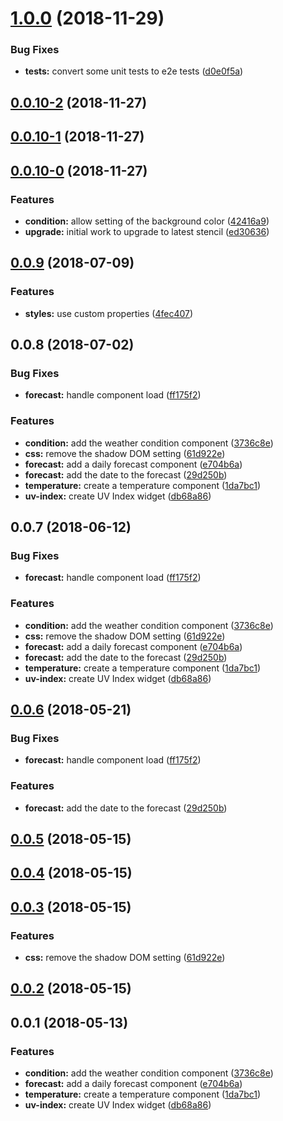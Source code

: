 <a name="1.0.0"></a>
# [1.0.0](https://github.com/kensodemann/csdemo-weather-widgets/compare/v0.0.10-2...v1.0.0) (2018-11-29)


### Bug Fixes

* **tests:** convert some unit tests to e2e tests ([d0e0f5a](https://github.com/kensodemann/csdemo-weather-widgets/commit/d0e0f5a))



<a name="0.0.10-2"></a>
## [0.0.10-2](https://github.com/kensodemann/csdemo-weather-widgets/compare/v0.0.10-1...v0.0.10-2) (2018-11-27)



<a name="0.0.10-1"></a>
## [0.0.10-1](https://github.com/kensodemann/csdemo-weather-widgets/compare/v0.0.10-0...v0.0.10-1) (2018-11-27)



<a name="0.0.10-0"></a>
## [0.0.10-0](https://github.com/kensodemann/csdemo-weather-widgets/compare/v0.0.9...v0.0.10-0) (2018-11-27)


### Features

* **condition:** allow setting of the background color ([42416a9](https://github.com/kensodemann/csdemo-weather-widgets/commit/42416a9))
* **upgrade:** initial work to upgrade to latest stencil ([ed30636](https://github.com/kensodemann/csdemo-weather-widgets/commit/ed30636))



<a name="0.0.9"></a>
## [0.0.9](https://github.com/kensodemann/csdemo-weather-widgets/compare/v0.0.8...v0.0.9) (2018-07-09)


### Features

* **styles:** use custom properties ([4fec407](https://github.com/kensodemann/csdemo-weather-widgets/commit/4fec407))



<a name="0.0.8"></a>
## 0.0.8 (2018-07-02)


### Bug Fixes

* **forecast:** handle component load ([ff175f2](https://github.com/kensodemann/csdemo-weather-widgets/commit/ff175f2))


### Features

* **condition:** add the weather condition component ([3736c8e](https://github.com/kensodemann/csdemo-weather-widgets/commit/3736c8e))
* **css:** remove the shadow DOM setting ([61d922e](https://github.com/kensodemann/csdemo-weather-widgets/commit/61d922e))
* **forecast:** add a daily forecast component ([e704b6a](https://github.com/kensodemann/csdemo-weather-widgets/commit/e704b6a))
* **forecast:** add the date to the forecast ([29d250b](https://github.com/kensodemann/csdemo-weather-widgets/commit/29d250b))
* **temperature:** create a temperature component ([1da7bc1](https://github.com/kensodemann/csdemo-weather-widgets/commit/1da7bc1))
* **uv-index:** create UV Index widget ([db68a86](https://github.com/kensodemann/csdemo-weather-widgets/commit/db68a86))



<a name="0.0.7"></a>
## 0.0.7 (2018-06-12)


### Bug Fixes

* **forecast:** handle component load ([ff175f2](https://github.com/kensodemann/csdemo-weather-widgets/commit/ff175f2))


### Features

* **condition:** add the weather condition component ([3736c8e](https://github.com/kensodemann/csdemo-weather-widgets/commit/3736c8e))
* **css:** remove the shadow DOM setting ([61d922e](https://github.com/kensodemann/csdemo-weather-widgets/commit/61d922e))
* **forecast:** add a daily forecast component ([e704b6a](https://github.com/kensodemann/csdemo-weather-widgets/commit/e704b6a))
* **forecast:** add the date to the forecast ([29d250b](https://github.com/kensodemann/csdemo-weather-widgets/commit/29d250b))
* **temperature:** create a temperature component ([1da7bc1](https://github.com/kensodemann/csdemo-weather-widgets/commit/1da7bc1))
* **uv-index:** create UV Index widget ([db68a86](https://github.com/kensodemann/csdemo-weather-widgets/commit/db68a86))



<a name="0.0.6"></a>
## [0.0.6](https://github.com/kensodemann/csdemo-weather-widgets/compare/v0.0.5...v0.0.6) (2018-05-21)


### Bug Fixes

* **forecast:** handle component load ([ff175f2](https://github.com/kensodemann/csdemo-weather-widgets/commit/ff175f2))


### Features

* **forecast:** add the date to the forecast ([29d250b](https://github.com/kensodemann/csdemo-weather-widgets/commit/29d250b))



<a name="0.0.5"></a>
## [0.0.5](https://github.com/kensodemann/csdemo-weather-widgets/compare/v0.0.4...v0.0.5) (2018-05-15)



<a name="0.0.4"></a>
## [0.0.4](https://github.com/kensodemann/csdemo-weather-widgets/compare/v0.0.3...v0.0.4) (2018-05-15)



<a name="0.0.3"></a>
## [0.0.3](https://github.com/kensodemann/csdemo-weather-widgets/compare/v0.0.3-3...v0.0.3) (2018-05-15)


### Features

* **css:** remove the shadow DOM setting ([61d922e](https://github.com/kensodemann/csdemo-weather-widgets/commit/61d922e))



<a name="0.0.2"></a>
## [0.0.2](https://github.com/kensodemann/csdemo-weather-widgets/compare/v0.0.1...v0.0.2) (2018-05-15)



<a name="0.0.1"></a>
## 0.0.1 (2018-05-13)


### Features

* **condition:** add the weather condition component ([3736c8e](https://github.com/kensodemann/csdemo-weather-widgets/commit/3736c8e))
* **forecast:** add a daily forecast component ([e704b6a](https://github.com/kensodemann/csdemo-weather-widgets/commit/e704b6a))
* **temperature:** create a temperature component ([1da7bc1](https://github.com/kensodemann/csdemo-weather-widgets/commit/1da7bc1))
* **uv-index:** create UV Index widget ([db68a86](https://github.com/kensodemann/csdemo-weather-widgets/commit/db68a86))



